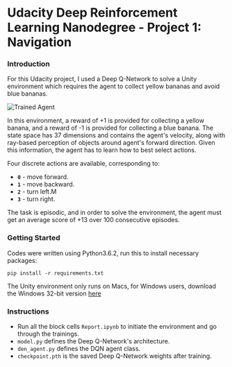 [//]: # (Image References)

[image1]: https://user-images.githubusercontent.com/10624937/42135619-d90f2f28-7d12-11e8-8823-82b970a54d7e.gif "Trained Agent"

# Udacity Deep Reinforcement Learning Nanodegree - Project 1: Navigation

### Introduction

For this Udacity project, I used a Deep Q-Network to solve a Unity environment which requires the agent to collect yellow bananas and avoid blue bananas.  

![Trained Agent][image1]

In this environment, a reward of +1 is provided for collecting a yellow banana, and a reward of -1 is provided for collecting a blue banana. The state space has 37 dimensions and contains the agent's velocity, along with ray-based perception of objects around agent's forward direction.  Given this information, the agent has to learn how to best select actions.

Four discrete actions are available, corresponding to:
- **`0`** - move forward.
- **`1`** - move backward.
- **`2`** - turn left.M
- **`3`** - turn right.

The task is episodic, and in order to solve the environment, the agent must get an average score of +13 over 100 consecutive episodes.

### Getting Started

Codes were written using Python3.6.2, run this to install necessary packages:

`pip install -r requirements.txt`

The Unity environment only runs on Macs, for Windows users, download the Windows 32-bit version [here](https://s3-us-west-1.amazonaws.com/udacity-drlnd/P1/Banana/Banana_Windows_x86.zip)


### Instructions

- Run all the block cells `Report.ipynb` to initiate the environment and go through the trainings.
- `model.py` defines the Deep Q-Network's architecture.
- `den_agent.py` defines the DQN agent class.
- `checkpoint.pth` is the saved Deep Q-Network weights after training.
